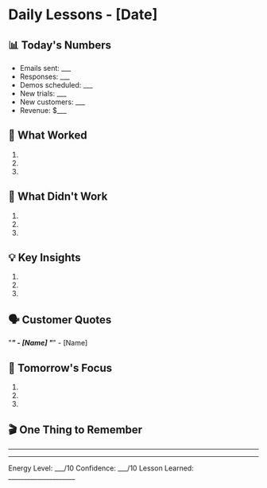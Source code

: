 # Daily Lessons - [Date]

## 📊 Today's Numbers
- Emails sent: ___
- Responses: ___
- Demos scheduled: ___
- New trials: ___
- New customers: ___
- Revenue: $___

## 🎯 What Worked
1. 
2. 
3. 

## 😤 What Didn't Work
1. 
2. 
3. 

## 💡 Key Insights
1. 
2. 
3. 

## 🗣 Customer Quotes
"_____________________" - [Name]
"_____________________" - [Name]

## 📝 Tomorrow's Focus
1. 
2. 
3. 

## 🎬 One Thing to Remember
_____________________

---

Energy Level: ___/10
Confidence: ___/10
Lesson Learned: _____________________